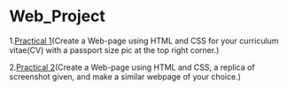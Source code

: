 # Web_Project
1.[Practical 1](https://github.com/TARUN-18/Web_Project/tree/main/Practical1)(Create a Web-page using HTML and CSS for your curriculum vitae(CV) with a passport size pic at the top right corner.)

2.[Practical 2](https://github.com/TARUN-18/Web_Project/tree/main/Practical2)(Create a Web-page using HTML and CSS, a replica of screenshot given, and make a similar webpage of your choice.)
